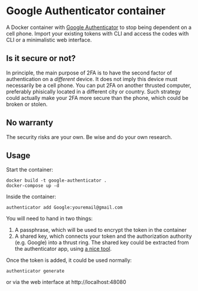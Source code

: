 # Google Authenticator container

A Docker container with [Google Authenticator](https://pypi.org/project/authenticator/) to stop being dependent on a cell phone. Import your existing tokens with CLI and access the codes with CLI or a minimalistic web interface.

## Is it secure or not?

In principle, the main purpose of 2FA is to have the second factor of authentication on a *different* device. It does not imply this device must necessarily be a cell phone. You can put 2FA on another thrusted computer, preferably phisically located in a different city or country. Such strategy could actually make your 2FA more secure than the phone, which could be broken or stolen.

## No warranty

The security risks are your own. Be wise and do your own research.

## Usage

Start the container:

```
docker build -t google-authenticator .
docker-compose up -d
```

Inside the container:

```
authenticator add Google:youremail@gmail.com
```

You will need to hand in two things:

1. A passphrase, which will be used to encrypt the token in the container
2. A shared key, which connects your token and the authorization authority (e.g. Google) into a thrust ring. The shared key could be extracted from the authenticator app, using [a nice tool](https://github.com/scito/extract_otp_secret_keys).

Once the token is added, it could be used normally:

```
authenticator generate
```

or via the web interface at http://localhost:48080

